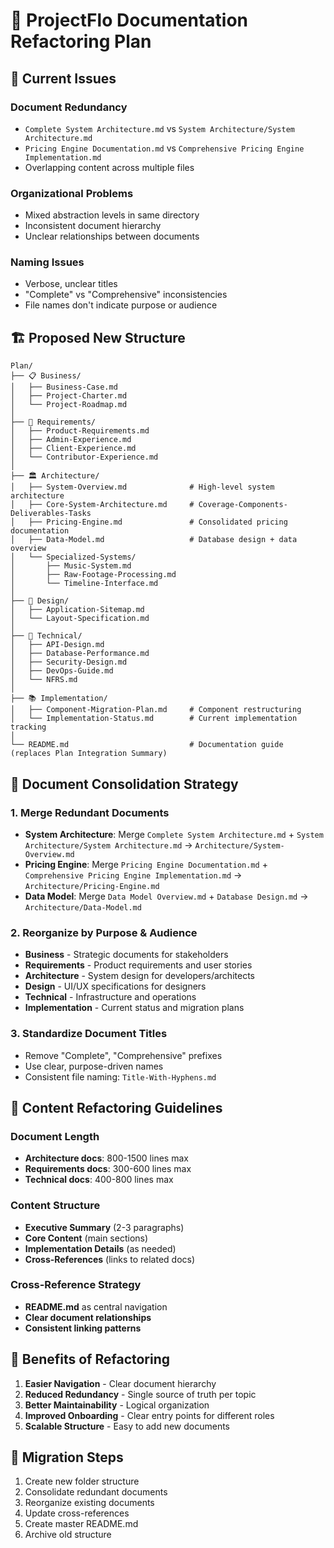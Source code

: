 # 📁 ProjectFlo Documentation Refactoring Plan

## 🎯 Current Issues

### Document Redundancy
- `Complete System Architecture.md` vs `System Architecture/System Architecture.md`
- `Pricing Engine Documentation.md` vs `Comprehensive Pricing Engine Implementation.md`
- Overlapping content across multiple files

### Organizational Problems
- Mixed abstraction levels in same directory
- Inconsistent document hierarchy
- Unclear relationships between documents

### Naming Issues
- Verbose, unclear titles
- "Complete" vs "Comprehensive" inconsistencies
- File names don't indicate purpose or audience

## 🏗️ Proposed New Structure

```
Plan/
├── 📋 Business/
│   ├── Business-Case.md
│   ├── Project-Charter.md
│   └── Project-Roadmap.md
│
├── 📖 Requirements/
│   ├── Product-Requirements.md
│   ├── Admin-Experience.md
│   ├── Client-Experience.md
│   └── Contributor-Experience.md
│
├── 🏛️ Architecture/
│   ├── System-Overview.md              # High-level system architecture
│   ├── Core-System-Architecture.md     # Coverage-Components-Deliverables-Tasks
│   ├── Pricing-Engine.md               # Consolidated pricing documentation
│   ├── Data-Model.md                   # Database design + data overview
│   └── Specialized-Systems/
│       ├── Music-System.md
│       ├── Raw-Footage-Processing.md
│       └── Timeline-Interface.md
│
├── 🎨 Design/
│   ├── Application-Sitemap.md
│   └── Layout-Specification.md
│
├── 🔧 Technical/
│   ├── API-Design.md
│   ├── Database-Performance.md
│   ├── Security-Design.md
│   ├── DevOps-Guide.md
│   └── NFRS.md
│
├── 📚 Implementation/
│   ├── Component-Migration-Plan.md     # Component restructuring
│   └── Implementation-Status.md        # Current implementation tracking
│
└── README.md                           # Documentation guide (replaces Plan Integration Summary)
```

## 🔄 Document Consolidation Strategy

### 1. **Merge Redundant Documents**
- **System Architecture**: Merge `Complete System Architecture.md` + `System Architecture/System Architecture.md` → `Architecture/System-Overview.md`
- **Pricing Engine**: Merge `Pricing Engine Documentation.md` + `Comprehensive Pricing Engine Implementation.md` → `Architecture/Pricing-Engine.md`
- **Data Model**: Merge `Data Model Overview.md` + `Database Design.md` → `Architecture/Data-Model.md`

### 2. **Reorganize by Purpose & Audience**
- **Business** - Strategic documents for stakeholders
- **Requirements** - Product requirements and user stories
- **Architecture** - System design for developers/architects
- **Design** - UI/UX specifications for designers
- **Technical** - Infrastructure and operations
- **Implementation** - Current status and migration plans

### 3. **Standardize Document Titles**
- Remove "Complete", "Comprehensive" prefixes
- Use clear, purpose-driven names
- Consistent file naming: `Title-With-Hyphens.md`

## 📝 Content Refactoring Guidelines

### Document Length
- **Architecture docs**: 800-1500 lines max
- **Requirements docs**: 300-600 lines max  
- **Technical docs**: 400-800 lines max

### Content Structure
- **Executive Summary** (2-3 paragraphs)
- **Core Content** (main sections)
- **Implementation Details** (as needed)
- **Cross-References** (links to related docs)

### Cross-Reference Strategy
- **README.md** as central navigation
- **Clear document relationships**
- **Consistent linking patterns**

## 🎯 Benefits of Refactoring

1. **Easier Navigation** - Clear document hierarchy
2. **Reduced Redundancy** - Single source of truth per topic
3. **Better Maintainability** - Logical organization
4. **Improved Onboarding** - Clear entry points for different roles
5. **Scalable Structure** - Easy to add new documents

## 🚀 Migration Steps

1. Create new folder structure
2. Consolidate redundant documents
3. Reorganize existing documents
4. Update cross-references
5. Create master README.md
6. Archive old structure
